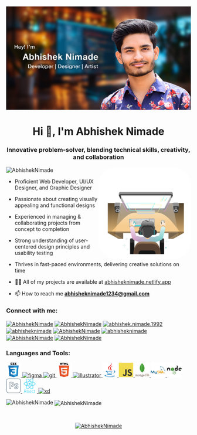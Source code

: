 [![MasterHead](githubb.png)](https://abhisheknimade.netlify.app)
<h1 align="center">Hi 👋, I'm Abhishek Nimade</h1>
<h3 align="center">Innovative problem-solver, blending technical skills, creativity, and collaboration</h3>
<img align="right" alt="coding" width="50%" src="men.png" style="border-radius: 50px;">

<p align="left"> <img src="https://komarev.com/ghpvc/?username=AbhishekNimade&label=Profile%20views&color=0e75b6&style=flat" alt="AbhishekNimade" /> </p>

- Proficient Web Developer, UI/UX Designer, and Graphic Designer

- Passionate about creating visually appealing and functional designs

- Experienced in managing & collaborating projects from concept to completion

- Strong understanding of user-centered design principles and usability testing
 
- Thrives in fast-paced environments, delivering creative solutions on time

- 👨‍💻 All of my projects are available at [abhisheknimade.netlify.app](https://abhisheknimade.netlify.app)

- 📫 How to reach me **abhisheknimade1234@gmail.com**

<h3 align="left">Connect with me:</h3>
<p align="left">
<a href="https://twitter.com/AbhishekNimade" target="blank"><img align="center" src="https://raw.githubusercontent.com/rahuldkjain/github-profile-readme-generator/master/src/images/icons/Social/twitter.svg" alt="AbhishekNimade" height="30" width="40" /></a>
<a href="https://www.linkedin.com/in/abhishek-nimade-21b132213/" target="blank"><img align="center" src="https://raw.githubusercontent.com/rahuldkjain/github-profile-readme-generator/master/src/images/icons/Social/linked-in-alt.svg" alt="AbhishekNimade" height="30" width="40" /></a>
<a href="https://www.facebook.com/abhishek.nimade.1992/" target="blank"><img align="center" src="https://raw.githubusercontent.com/rahuldkjain/github-profile-readme-generator/master/src/images/icons/Social/facebook.svg" alt="abhishek.nimade.1992" height="30" width="40" /></a>
<a href="https://www.instagram.com/abhisheknimade/" target="blank"><img align="center" src="https://raw.githubusercontent.com/rahuldkjain/github-profile-readme-generator/master/src/images/icons/Social/instagram.svg" alt="abhisheknimade" height="30" width="40" /></a>
<a href="https://pinterest.com/AbhishekNimade" target="blank"><img align="center" src="https://raw.githubusercontent.com/rahuldkjain/github-profile-readme-generator/master/src/images/icons/Social/pinterest.svg" alt="AbhishekNimade" height="30" width="40" /></a>
<a href="https://www.youtube.com/@abhisheknimade" target="blank"><img align="center" src="https://raw.githubusercontent.com/rahuldkjain/github-profile-readme-generator/master/src/images/icons/Social/youtube.svg" alt="abhisheknimade" height="30" width="40" /></a>
<a href="https://github.com/AbhishekNimade" target="blank"><img align="center" src="https://raw.githubusercontent.com/rahuldkjain/github-profile-readme-generator/master/src/images/icons/Social/github.svg" alt="AbhishekNimade" height="30" width="40" /></a>
<a href="https://leetcode.com/AbhishekNimade" target="blank"><img align="center" src="https://raw.githubusercontent.com/rahuldkjain/github-profile-readme-generator/master/src/images/icons/Social/leet-code.svg" alt="AbhishekNimade" height="30" width="40" /></a>
</p>

<h3 align="left">Languages and Tools:</h3>
<p align="left"> 
<a href="https://www.w3schools.com/css/" target="_blank" rel="noreferrer"> <img src="https://raw.githubusercontent.com/devicons/devicon/master/icons/css3/css3-original-wordmark.svg" alt="css3" width="40" height="40"/> </a> 
<a href="https://www.figma.com/" target="_blank" rel="noreferrer"> <img src="https://www.vectorlogo.zone/logos/figma/figma-icon.svg" alt="figma" width="40" height="40"/> </a> 
<a href="https://git-scm.com/" target="_blank" rel="noreferrer"> <img src="https://www.vectorlogo.zone/logos/git-scm/git-scm-icon.svg" alt="git" width="40" height="40"/> </a> 
<a href="https://www.w3.org/html/" target="_blank" rel="noreferrer"> <img src="https://raw.githubusercontent.com/devicons/devicon/master/icons/html5/html5-original-wordmark.svg" alt="html5" width="40" height="40"/> </a> 
<a href="https://www.adobe.com/in/products/illustrator.html" target="_blank" rel="noreferrer"> <img src="https://www.vectorlogo.zone/logos/adobe_illustrator/adobe_illustrator-icon.svg" alt="illustrator" width="40" height="40"/> </a> 
<a href="https://www.java.com" target="_blank" rel="noreferrer"> <img src="https://raw.githubusercontent.com/devicons/devicon/master/icons/java/java-original.svg" alt="java" width="40" height="40"/> </a> 
<a href="https://developer.mozilla.org/en-US/docs/Web/JavaScript" target="_blank" rel="noreferrer"> <img src="https://raw.githubusercontent.com/devicons/devicon/master/icons/javascript/javascript-original.svg" alt="javascript" width="40" height="40"/> </a> 
<a href="https://www.mongodb.com/" target="_blank" rel="noreferrer"> <img src="https://raw.githubusercontent.com/devicons/devicon/master/icons/mongodb/mongodb-original-wordmark.svg" alt="mongodb" width="40" height="40"/> </a> 
<a href="https://www.mysql.com/" target="_blank" rel="noreferrer"> <img src="https://raw.githubusercontent.com/devicons/devicon/master/icons/mysql/mysql-original-wordmark.svg" alt="mysql" width="40" height="40"/> </a> 
<a href="https://nodejs.org" target="_blank" rel="noreferrer"> <img src="https://raw.githubusercontent.com/devicons/devicon/master/icons/nodejs/nodejs-original-wordmark.svg" alt="nodejs" width="40" height="40"/> </a> 
<a href="https://www.photoshop.com/en" target="_blank" rel="noreferrer"> <img src="https://raw.githubusercontent.com/devicons/devicon/master/icons/photoshop/photoshop-line.svg" alt="photoshop" width="40" height="40"/> </a> 
<a href="https://reactjs.org/" target="_blank" rel="noreferrer"> <img src="https://raw.githubusercontent.com/devicons/devicon/master/icons/react/react-original-wordmark.svg" alt="react" width="40" height="40"/> </a> 
<a href="https://www.adobe.com/products/xd.html" target="_blank" rel="noreferrer"> <img src="https://cdn.worldvectorlogo.com/logos/adobe-xd.svg" alt="xd" width="40" height="40"/> </a> 
</p>

<p><img align="left" src="https://github-readme-stats.vercel.app/api/top-langs?username=AbhishekNimade&show_icons=true&locale=en&layout=compact" alt="AbhishekNimade" /></p>

<p>&nbsp;<img align="center" src="https://github-readme-stats.vercel.app/api?username=AbhishekNimade&show_icons=true&locale=en" alt="AbhishekNimade" /></p>

<br>
<p align="center"> <a href="https://twitter.com/AbhishekNimade" target="blank"><img src="https://img.shields.io/twitter/follow/AbhishekNimade?logo=twitter&style=for-the-badge" height="40" alt="AbhishekNimade" /></a> </p>
